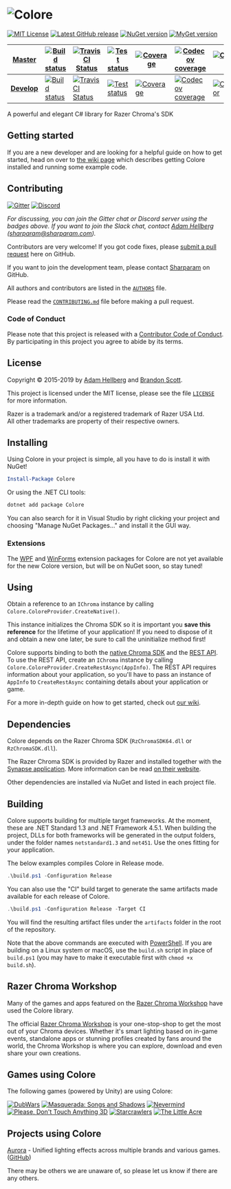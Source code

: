 # ![Colore][colorelogo]

[![MIT License][licensebadge]][license]
[![Latest GitHub release][ghreleasebadge]][ghrelease]
[![NuGet version][ngverbadge]][ng]
[![MyGet version][mgverbadge]][mg]

| [Master][master] | [![Build status][appveyor-master-badge]][appveyor-master-status] | [![TravisCI Status][travis-master-badge]][travis-master-status] | [![Test status][test-master-badge]][test-master-status] | [![Coverage][coveralls-master-badge]][coveralls-master] | [![Codecov coverage][codecov-master-badge]][codecov-master] | [![CodeFactor][codefactor-master-badge]][codefactor-master] |
|-|-|-|-|-|-|-|
| [**Develop**][develop] | [![Build status][appveyor-develop-badge]][appveyor-develop-status] | [![TravisCI Status][travis-develop-badge]][travis-develop-status] | [![Test status][test-develop-badge]][test-develop-status] | [![Coverage][coveralls-develop-badge]][coveralls-develop] | [![Codecov coverage][codecov-develop-badge]][codecov-develop] | [![CodeFactor][codefactor-develop-badge]][codefactor-develop] |

A powerful and elegant C# library for Razer Chroma's SDK

Getting started
---------------

If you are a new developer and are looking for a helpful guide on how to get started, head on over to
[the wiki page][getting-started] which describes getting Colore installed and running some example code.

Contributing
------------

[![Gitter][gitterbadge]][gitter]
[![Discord][discordbadge]][discord]

*For discussing, you can join the Gitter chat or Discord server using the badges above. If you want to join the Slack chat, contact [Adam Hellberg][sharp] ([sharparam@sharparam.com](mailto:sharparam@sharparam.com)).*

Contributors are very welcome! If you got code fixes, please [submit a pull request][newpull] here on GitHub.

If you want to join the development team, please contact [Sharparam][sharp] on GitHub.

All authors and contributors are listed in the [`AUTHORS`](AUTHORS) file.

Please read the [`CONTRIBUTING.md`](CONTRIBUTING.md) file before making a pull request.

### Code of Conduct
Please note that this project is released with a [Contributor Code of Conduct][coc].
By participating in this project you agree to abide by its terms.

License
-------

Copyright &copy; 2015-2019 by [Adam Hellberg][sharp] and [Brandon Scott][bs].

This project is licensed under the MIT license, please see the file [`LICENSE`](LICENSE) for more information.

Razer is a trademark and/or a registered trademark of Razer USA Ltd.  
All other trademarks are property of their respective owners.

Installing
----------

Using Colore in your project is simple, all you have to do is install it with NuGet!

```powershell
Install-Package Colore
```

Or using the .NET CLI tools:

```powershell
dotnet add package Colore
```

You can also search for it in Visual Studio by right clicking your project and choosing "Manage NuGet Packages..." and install it the GUI way.

### Extensions

The [WPF][colore-wpf] and [WinForms][colore-winforms] extension packages for Colore are not yet available for the new Colore version, but will be on NuGet soon, so stay tuned!

Using
-----

Obtain a reference to an `IChroma` instance by calling `Colore.ColoreProvider.CreateNative()`.

This instance initializes the Chroma SDK so it is important you **save this reference** for the lifetime of your application!
If you need to dispose of it and obtain a new one later, be sure to call the uninitialize method first!

Colore supports binding to both the [native Chroma SDK][chroma-native] and the [REST API][chroma-rest].
To use the REST API, create an `IChroma` instance by calling `Colore.ColoreProvider.CreateRestAsync(AppInfo)`.
The REST API requires information about your application, so you'll have to pass an instance of `AppInfo` to `CreateRestAsync` containing details about your application or game.

For a more in-depth guide on how to get started, check out [our wiki][getting-started].

Dependencies
------------

Colore depends on the Razer Chroma SDK (`RzChromaSDK64.dll` or `RzChromaSDK.dll`).

The Razer Chroma SDK is provided by Razer and installed together with the [Synapse application][synapse].
More information can be read [on their website][rzdev].

Other dependencies are installed via NuGet and listed in each project file.

Building
--------

Colore supports building for multiple target frameworks.
At the moment, these are .NET Standard 1.3 and .NET Framework 4.5.1.
When building the project, DLLs for both frameworks will be generated in the output folders, under the folder names `netstandard1.3` and `net451`.
Use the ones fitting for your application.

The below examples compiles Colore in Release mode.

```powershell
.\build.ps1 -Configuration Release
```

You can also use the "CI" build target to generate the same artifacts made available for each release of Colore.

```powershell
.\build.ps1 -Configuration Release -Target CI
```

You will find the resulting artifact files under the `artifacts` folder in the root of the repository.

Note that the above commands are executed with [PowerShell][ps]. If you are building on a Linux system or macOS,
use the `build.sh` script in place of `build.ps1` (you may have to make it executable first with `chmod +x build.sh`).

Razer Chroma Workshop
---------------------

Many of the games and apps featured on the [Razer Chroma Workshop][workshop] have used the Colore library.

The official [Razer Chroma Workshop][workshop] is your one-stop-shop to get the most out of your Chroma devices. Whether it's smart lighting based on in-game events, standalone apps or stunning profiles created by fans around the world, the Chroma Workshop is where you can explore, download and even share your own creations.

Games using Colore
------------------

The following games (powered by Unity) are using Colore:

[![DubWars](http://cdn.akamai.steamstatic.com/steam/apps/290000/capsule_184x69.jpg)](http://store.steampowered.com/app/290000/)
[![Masquerada: Songs and Shadows](http://cdn.akamai.steamstatic.com/steam/apps/459090/capsule_184x69.jpg)](http://store.steampowered.com/app/459090/)
[![Nevermind](http://cdn.akamai.steamstatic.com/steam/apps/342260/capsule_184x69.jpg)](http://store.steampowered.com/app/342260/)
[![Please, Don't Touch Anything 3D](http://cdn.akamai.steamstatic.com/steam/apps/529590/capsule_184x69.jpg)](http://store.steampowered.com/app/529590/)
[![Starcrawlers](http://cdn.akamai.steamstatic.com/steam/apps/318970/capsule_184x69.jpg)](http://store.steampowered.com/app/318970/)
[![The Little Acre](http://cdn.akamai.steamstatic.com/steam/apps/423590/capsule_184x69.jpg)](http://store.steampowered.com/app/423590/)

Projects using Colore
---------------------

[Aurora](http://aurora.lastbullet.net/) - Unified lighting effects across multiple brands and various games. ([GitHub](https://github.com/antonpup/Aurora))

There may be others we are unaware of, so please let us know if there are any others.

[coc]: CODE_OF_CONDUCT.md
[getting-started]: https://github.com/chroma-sdk/Colore/wiki/Getting-started
[newpull]: https://github.com/chroma-sdk/Colore/pull/new/develop
[sharp]: https://github.com/Sharparam
[contrib]: CONTRIBUTING.md
[bs]: https://github.com/brandonscott
[master]: https://github.com/chroma-sdk/Colore/tree/master
[develop]: https://github.com/chroma-sdk/Colore/tree/develop

[license]: http://opensource.org/licenses/MIT
[licensebadge]: https://img.shields.io/badge/license-MIT-blue.svg
[ghrelease]: https://github.com/chroma-sdk/Colore/releases
[ghreleasebadge]: https://img.shields.io/github/release/chroma-sdk/Colore.svg?logo=github
[ng]: https://www.nuget.org/packages/Colore
[ngverbadge]: https://img.shields.io/nuget/v/Colore.svg
[mg]: https://www.myget.org/feed/chroma-sdk/package/nuget/Colore
[mgverbadge]: https://img.shields.io/myget/chroma-sdk/vpre/Colore.svg?label=myget

[appveyor-develop-status]: https://ci.appveyor.com/project/chroma-sdk/colore/branch/develop
[appveyor-develop-badge]: https://ci.appveyor.com/api/projects/status/on4kfnasv564yhh9/branch/develop?svg=true
[travis-develop-status]: https://travis-ci.org/chroma-sdk/Colore
[travis-develop-badge]: https://travis-ci.org/chroma-sdk/Colore.svg?branch=develop
[test-develop-status]: https://ci.appveyor.com/project/chroma-sdk/colore/branch/develop/tests
[test-develop-badge]: https://img.shields.io/appveyor/tests/chroma-sdk/Colore/develop.svg
[coveralls-develop]: https://coveralls.io/github/chroma-sdk/Colore?branch=develop
[coveralls-develop-badge]: https://coveralls.io/repos/github/chroma-sdk/Colore/badge.svg?branch=develop
[codecov-develop]: https://codecov.io/gh/chroma-sdk/Colore/branch/develop
[codecov-develop-badge]: https://codecov.io/gh/chroma-sdk/Colore/branch/develop/graph/badge.svg
[codefactor-develop]: https://www.codefactor.io/repository/github/chroma-sdk/colore/overview/develop
[codefactor-develop-badge]: https://www.codefactor.io/repository/github/chroma-sdk/colore/badge/develop

[appveyor-master-status]: https://ci.appveyor.com/project/chroma-sdk/colore/branch/master
[appveyor-master-badge]: https://ci.appveyor.com/api/projects/status/on4kfnasv564yhh9/branch/master?svg=true
[travis-master-status]: https://travis-ci.org/chroma-sdk/Colore
[travis-master-badge]: https://travis-ci.org/chroma-sdk/Colore.svg?branch=master
[test-master-status]: https://ci.appveyor.com/project/chroma-sdk/colore/branch/master/tests
[test-master-badge]: https://img.shields.io/appveyor/tests/chroma-sdk/Colore/master.svg
[coveralls-master]: https://coveralls.io/github/chroma-sdk/Colore
[coveralls-master-badge]: https://coveralls.io/repos/github/chroma-sdk/Colore/badge.svg
[codecov-master]: https://codecov.io/gh/chroma-sdk/Colore
[codecov-master-badge]: https://codecov.io/gh/chroma-sdk/Colore/branch/master/graph/badge.svg
[codefactor-master]: https://www.codefactor.io/repository/github/chroma-sdk/colore/overview/master
[codefactor-master-badge]: https://www.codefactor.io/repository/github/chroma-sdk/colore/badge/master

[gitter]: https://gitter.im/chroma-sdk/Colore?utm_source=badge&utm_medium=badge&utm_campaign=pr-badge
[gitterbadge]: https://badges.gitter.im/Join%20Chat.svg
[discord]: https://discord.gg/4ysuMYK
[discordbadge]: https://img.shields.io/discord/342761229544194048.svg?label=discord&logo=discord

[colorelogo]: https://files.sharparam.com/2017/10/31/colore-logo.png
[colore-wpf]: https://github.com/chroma-sdk/Colore.Wpf
[colore-winforms]: https://github.com/chroma-sdk/Colore.WinForms

[rzdev]: http://developer.razerzone.com/chroma
[synapse]: https://www.razerzone.com/synapse
[chroma-native]: https://assets.razerzone.com/dev_portal/C%2B%2B/html/index.html
[chroma-rest]: https://assets.razerzone.com/dev_portal/REST/html/index.html

[ps]: https://docs.microsoft.com/en-us/powershell/

[workshop]: http://www.razerzone.com/chroma-workshop/

